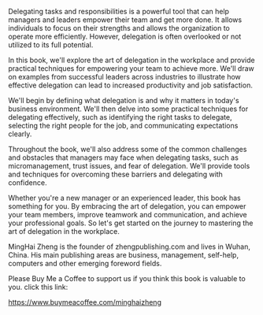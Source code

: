 
Delegating tasks and responsibilities is a powerful tool that can help managers and leaders empower their team and get more done. It allows individuals to focus on their strengths and allows the organization to operate more efficiently. However, delegation is often overlooked or not utilized to its full potential.

In this book, we'll explore the art of delegation in the workplace and provide practical techniques for empowering your team to achieve more. We'll draw on examples from successful leaders across industries to illustrate how effective delegation can lead to increased productivity and job satisfaction.

We'll begin by defining what delegation is and why it matters in today's business environment. We'll then delve into some practical techniques for delegating effectively, such as identifying the right tasks to delegate, selecting the right people for the job, and communicating expectations clearly.

Throughout the book, we'll also address some of the common challenges and obstacles that managers may face when delegating tasks, such as micromanagement, trust issues, and fear of delegation. We'll provide tools and techniques for overcoming these barriers and delegating with confidence.

Whether you're a new manager or an experienced leader, this book has something for you. By embracing the art of delegation, you can empower your team members, improve teamwork and communication, and achieve your professional goals. So let's get started on the journey to mastering the art of delegation in the workplace.

MingHai Zheng is the founder of zhengpublishing.com and lives in Wuhan, China. His main publishing areas are business, management, self-help, computers and other emerging foreword fields.

Please Buy Me a Coffee to support us if you think this book is valuable to you. click this link:

https://www.buymeacoffee.com/minghaizheng
